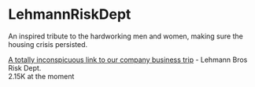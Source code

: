 # LehmannRiskDept
An inspired tribute to the hardworking men and women, making sure the housing crisis persisted.


[A totally inconspicuous link to our company business trip](https://prosperity.imc.com/dashboard) - Lehmann Bros Risk Dept.\
2.15K at the moment
